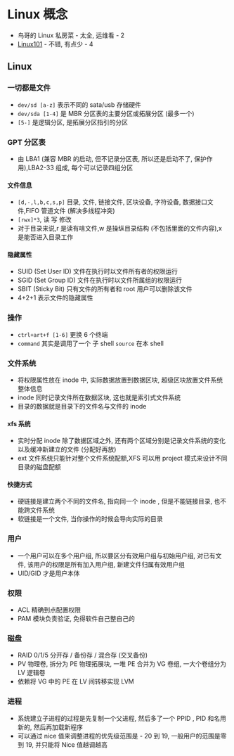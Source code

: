 # Linux 概念

* 鸟哥的 Linux 私房菜 - 太全, 运维看 - 2
* [Linux101](https://101.lug.ustc.edu.cn/) - 不错, 有点少 - 4

## Linux

### 一切都是文件

* `dev/sd [a-z]` 表示不同的 sata/usb 存储硬件
* `dev/sda [1-4]` 是 MBR 分区表的主要分区或拓展分区 (最多一个)
* `[5-]` 是逻辑分区, 是拓展分区指引的分区

### GPT 分区表

* 由 LBA1 (兼容 MBR 的启动, 但不记录分区表, 所以还是启动不了, 保护作用),LBA2-33 组成, 每个可以记录四组分区

#### 文件信息

* `[d,-,l,b,c,s,p]` 目录, 文件, 链接文件, 区块设备, 字符设备, 数据接口文件,FIFO 管道文件 (解决多线程冲突)
* `[rwx]*3`, 读 写 修改
* 对于目录来说,r 是读有啥文件,w 是操纵目录结构 (不包括里面的文件内容),x 是能否进入目录工作

#### 隐藏属性

* SUID (Set User ID) 文件在执行时以文件所有者的权限运行
* SGID (Set Group ID) 文件在执行时以文件所属组的权限运行
* SBIT (Sticky Bit) 只有文件的所有者和 root 用户可以删除该文件
* 4+2+1 表示文件的隐藏属性

### 操作

* `ctrl+art+f [1-6]` 更换 6 个终端
* `command` 其实是调用了一个 子 shell `source` 在本 shell

### 文件系统

* 将权限属性放在 inode 中, 实际数据放置到数据区块, 超级区块放置文件系统整体信息
* inode 同时记录文件所在数据区块, 这也就是索引式文件系统
* 目录的数据就是目录下的文件名与文件的 inode

#### xfs 系统

* 实时分配 inode 除了数据区域之外, 还有两个区域分别是记录文件系统的变化以及缓冲新建立的文件 (分配好再放)
* ext 文件系统只能针对整个文件系统配额,XFS 可以用 project 模式来设计不同目录的磁盘配额

#### ~~快捷方式~~

* 硬链接是建立两个不同的文件名, 指向同一个 inode , 但是不能链接目录, 也不能跨文件系统
* 软链接是一个文件, 当你操作的时候会导向实际的目录

### 用户

* 一个用户可以在多个用户组, 所以要区分有效用户组与初始用户组, 对已有文件, 该用户的权限是所有加入用户组, 新建文件归属有效用户组
* UID/GID 才是用户本体

### 权限

* ACL 精确到点配置权限
* PAM 模块负责验证, 免得软件自己整自己的

### 磁盘

* RAID 0/1/5 分开存 / 备份存 / 混合存 (交叉备份)
* PV 物理卷, 拆分为 PE 物理拓展块, 一堆 PE 合并为 VG 卷组, 一大个卷组分为 LV 逻辑卷
* 依赖将 VG 中的 PE 在 LV 间转移实现 LVM

### 进程

* 系统建立子进程的过程是先复制一个父进程, 然后多了一个 PPID , PID 和名用新的, 然后再加载新程序
* 可以通过 nice 值来调整进程的优先级范围是 - 20 到 19, 一般用户的范围是零到 19, 并只能将 Nice 值越调越高
